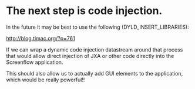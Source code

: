 # The next step is code injection.

In the future it may be best to use the following (DYLD_INSERT_LIBRARIES):

http://blog.timac.org/?p=761

If we can wrap a dynamic code injection datastream around that process that would allow direct injection of JXA or other code directly into the Screenflow application.

This should also allow us to actually add GUI elements to the application, which would be really powerful!!
